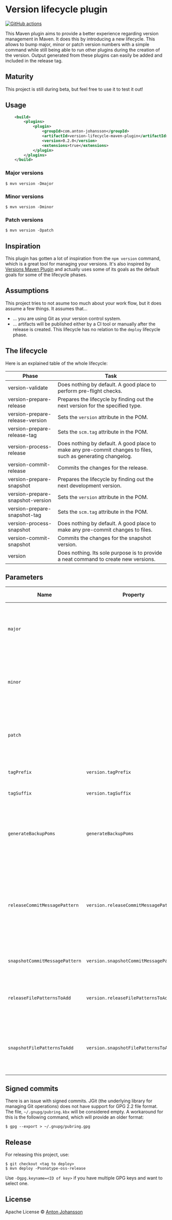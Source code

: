 # Version lifecycle plugin

[![GitHub actions](https://github.com/anton-johansson/version-lifecycle-maven-plugin/actions/workflows/build.yml/badge.svg)](https://github.com/anton-johansson/version-lifecycle-maven-plugin/actions)

This Maven plugin aims to provide a better experience regarding version management in Maven. It does this by introducing a new lifecycle. This allows to bump major, minor or patch version numbers with a simple command while still being able to run other plugins during the creation of the version. Output generated from these plugins can easily be added and included in the release tag.


## Maturity

This project is still during beta, but feel free to use it to test it out!


## Usage

```xml
    <build>
        <plugins>
            <plugin>
                <groupId>com.anton-johansson</groupId>
                <artifactId>version-lifecycle-maven-plugin</artifactId>
                <version>0.2.0</version>
                <extensions>true</extensions>
            </plugin>
        </plugins>
    </build>
```

### Major versions

```shell
$ mvn version -Dmajor
```

### Minor versions

```shell
$ mvn version -Dminor
```

### Patch versions

```shell
$ mvn version -Dpatch
```


## Inspiration

This plugin has gotten a lot of inspiration from the `npm version` command, which is a great tool for managing your versions. It's also inspired by [Versions Maven Plugin](https://www.mojohaus.org/versions-maven-plugin/) and actually uses some of its goals as the default goals for some of the lifecycle phases.


## Assumptions

This project tries to not asume too much about your work flow, but it does assume a few things. It assumes that...

* ... you are using Git as your version control system.
* ... artifacts will be published either by a CI tool or manually after the release is created. This lifecycle has no relation to the `deploy` lifecycle phase.


## The lifecycle

Here is an explained table of the whole lifecycle:

| Phase                            | Task                                                                                                          |
| -------------------------------- | ------------------------------------------------------------------------------------------------------------- |
| version-validate                 | Does nothing by default. A good place to perform pre-flight checks.                                           |
| version-prepare-release          | Prepares the lifecycle by finding out the next version for the specified type.                                |
| version-prepare-release-version  | Sets the `version` attribute in the POM.                                                                      |
| version-prepare-release-tag      | Sets the `scm.tag` attribute in the POM.                                                                      |
| version-process-release          | Does nothing by default. A good place to make any pre-commit changes to files, such as generating changelog.  |
| version-commit-release           | Commits the changes for the release.                                                                          |
| version-prepare-snapshot         | Prepares the lifecycle by finding out the next development version.                                           |
| version-prepare-snapshot-version | Sets the `version` attribute in the POM.                                                                      |
| version-prepare-snapshot-tag     | Sets the `scm.tag` attribute in the POM.                                                                      |
| version-process-snapshot         | Does nothing by default. A good place to make any pre-commit changes to files.                                |
| version-commit-snapshot          | Commits the changes for the snapshot version.                                                                 |
| version                          | Does nothing. Its sole purpose is to provide a neat command to create new versions.                           |


## Parameters

| Name                           | Property                               | Default value                                  | Description                                                                                                          |
| ------------------------------ | -------------------------------------- | ---------------------------------------------- | -------------------------------------------------------------------------------------------------------------------- |
| `major`                        |                                        |                                                | Triggers a major version bump. Mutually exclusive with `minor` and `patch`.                                          |
| `minor`                        |                                        |                                                | Triggers a major version bump. Mutually exclusive with `major` and `patch`.                                          |
| `patch`                        |                                        |                                                | Triggers a major version bump. Mutually exclusive with `major` and `minor`.                                          |
| `tagPrefix`                    | `version.tagPrefix`                    | `v`                                            | The prefix for release tags.                                                                                         |
| `tagSuffix`                    | `version.tagSuffix`                    |                                                | The suffix for release tags.                                                                                         |
| `generateBackupPoms`           | `generateBackupPoms`                   | `false`                                        | Indicates whether or not to generate backup POMs when changes are made.                                              |
| `releaseCommitMessagePattern`  | `version.releaseCommitMessagePattern`  | `[version]`                                    | The commit message to use for releases. The placeholder `[version]` will be replaced with the actual version number. |
| `snapshotCommitMessagePattern` | `version.snapshotCommitMessagePattern` | `Preparing for the next development iteration` | The commit message to use for snapshots.                                                                             |
| `releaseFilePatternsToAdd`     | `version.releaseFilePatternsToAdd`     | `.`                                            | File patterns to add to the Git index before committing the release.                                                 |
| `snapshotFilePatternsToAdd`    | `version.snapshotFilePatternsToAdd`    | `.`                                            | File patterns to add to the Git index before committing the snapshot.                                                |


## Signed commits

There is an issue with signed commits. JGit (the underlying library for managing Git operations) does not have support for GPG 2.2 file format. The file, `~/.gnupg/pubring.kbx` will be considered empty. A workaround for this is the following command, which will provide an older format:

```shell
$ gpg --export > ~/.gnupg/pubring.gpg
```


## Release

For releasing this project, use:

```shell
$ git checkout <tag to deploy>
$ mvn deploy -Psonatype-oss-release
```

Use `-Dgpg.keyname=<ID of key>` if you have multiple GPG keys and want to select one.


## License

Apache License © [Anton Johansson](https://anton-johansson.com)
